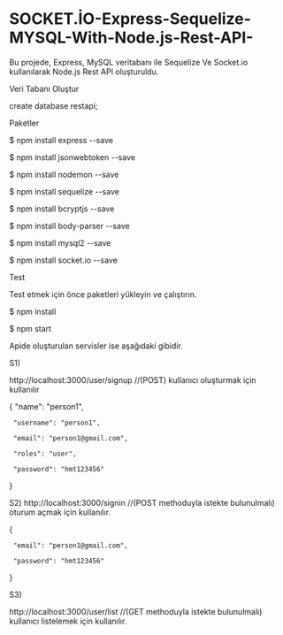 # SOCKET.İO-Express-Sequelize-MYSQL-With-Node.js-Rest-API-

Bu projede, Express, MySQL veritabanı ile Sequelize Ve Socket.io kullanılarak Node.js Rest API oluşturuldu.

Veri Tabanı Oluştur

create database restapi;  

Paketler

$ npm install express --save

$ npm install jsonwebtoken --save

$ npm install nodemon --save

$ npm install sequelize --save

$ npm install bcryptjs --save 

$ npm install body-parser --save

$ npm install mysql2 --save

$ npm install socket.io --save


Test

Test etmek için önce paketleri yükleyin ve çalıştırın.

$ npm install

$ npm start

Apide oluşturulan servisler ise aşağıdaki gibidir.


S1)

 http://localhost:3000/user/signup  //(POST) kullanıcı oluşturmak için kullanılır
 

 {
     "name": "person1",

     "username": "person1",

     "email": "person1@gmail.com",

     "roles": "user",  

     "password": "hmt123456"
 }
 


S2) 
 http://localhost:3000/signin  //(POST methoduyla istekte bulunulmalı) oturum açmak için kullanılır.
 
 {

     "email": "person1@gmail.com",

     "password": "hmt123456"
 }



S3)

http://localhost:3000/user/list  //(GET methoduyla istekte bulunulmalı)  kullanıcı listelemek için kullanılır.

